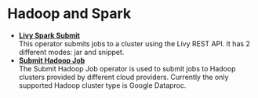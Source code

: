 <!-- loiocc1a434728b342549d141e69d9c62c7b -->

# Hadoop and Spark

-   **[Livy Spark Submit](livy-spark-submit-caf0066.md "This operator submits jobs to a cluster using the Livy REST API. It has 2 different
		modes: jar and snippet.")**  
This operator submits jobs to a cluster using the Livy REST API. It has 2 different modes: jar and snippet.
-   **[Submit Hadoop Job](submit-hadoop-job-f47eb92.md "The Submit Hadoop Job operator is used to submit jobs to Hadoop clusters provided by
		different cloud providers. Currently the only supported Hadoop cluster type is Google
		Dataproc.")**  
The Submit Hadoop Job operator is used to submit jobs to Hadoop clusters provided by different cloud providers. Currently the only supported Hadoop cluster type is Google Dataproc.

